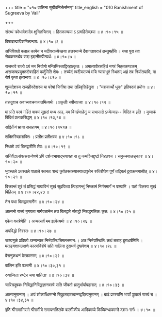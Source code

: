 +++
title = "०१० वालिना सुग्रीवनिर्भर्त्सनम्"
title_english = "010 Banishment of Sugreeva by Vali"

+++


संरब्धं क्रोधावेशादेव क्षुभितचित्तम् । हितकाम्यया ऽ ऽत्महितेच्छया  ॥ 
४।१०।१५ ॥   

  

विषादात्प्राविशमित्यन्वयः  ॥  ४।१०।६  ॥   

  

अभिषिक्तो बलान्न कामेन न मदीयराज्येच्छया तत्तस्मान्मे दैवागतापराधं
क्षन्तुमर्हसि । यथा पुरा तव सेवकस्तथैव सदा इदानीमपीत्यर्थः  ॥  ४।१०।७
 ॥   

  

राजभावे राज्ये ऽयं मम नियोगो मन्त्रिभिस्त्वद्विरहात्कृतः ।
अमात्यपौरसहितं नगरं निहतकण्टकम् अराजत्वप्रयुक्तदोषरहितं कर्तुमिति शेषः ।
तच्चेदं त्वदीयराज्यं मयि न्यासभूतं स्थितम् अहं तव निर्यातयामि, मा रोषं
कृथा इत्यन्वयः  ॥  ४।१०।८१० ॥   

  

शून्यदेशस्य राजहीनदेशस्य या परेषां जिगीषा तया तन्निवृत्तिहेतुना ।
"मशकार्थो धूमः" इतिवदयं प्रयोगः  ॥  ४।१०।११  ॥   

  

तत्तदुवाच अवाच्यवचनजातमित्यर्थः । प्रकृतीः स्वीयप्रजाः  ॥  ४।१०।१२  ॥   

  

मां प्रति परमं गर्हितं वाक्यं सुहृदां मध्य आह, मम विगर्हणाहेतुं च सभासदो
ऽभ्येत्याह-- विदितं व इति । युष्माकं विदितं प्रत्यक्षसिद्धम्  ॥ 
४।१०।१३,१४ ॥   

  

सद्वितीयं भ्रात्रा ससहायम्  ॥  ४।१०।१५१७  ॥   

  

शक्तिरिच्छाशक्तिः । प्रतीक्ष प्रतीक्षस्व  ॥  ४।१०।१८  ॥   

  

स्थितो ऽयं बिलद्वारीति शेषः  ॥  ४।१०।१९  ॥   

  

अनिर्वेदात्संवत्सरान्वेषणे ऽपि दर्शनाभावाद्भयावहः स तु कथञ्चिद्दृष्टो
निहतश्च । समुच्चयालङ्कारः  ॥  ४।१०।२०  ॥   

  

भुवस्तले ऽधस्तले पाताले स्तनतः शब्दं कुर्वतस्तस्यास्यात्प्रवृत्तेन
रुधिरौघेण पूर्णं तद्बिलं दुराक्रममासीत्  ॥  ४।१०।२१  ॥   

  

विक्रान्तं शूरं तं प्रसिद्धं मायाविनं सुखं सूदयित्वा त्विहागन्तुं
निष्क्रामं निर्गममार्गं न पश्यामि । यतो बिलस्य सुखं पिहितम्  ॥ 
४।१०।२२,२३  ॥   

  

तेन पथा बिलद्वारमार्गेण  ॥  ४।१०।२४  ॥   

  

आत्मनो राज्यं मृगयता मार्गयतानेन तत्र बिलद्वारे संरुद्धो निरुद्धगतिकः
कृतः  ॥  ४।१०।२५  ॥   

  

एकेन वस्त्रेणेति । अन्यत्सर्वं मम हृत्वेत्यर्थः  ॥  ४।१०।२६  ॥   

  

अपविद्धो निरस्तः  ॥  ४।१०।२७  ॥   

  

ऋष्यमूकं प्रविष्टो ऽस्म्यन्यत्र निर्भयस्थितिमलभमानः । अत्र निर्भयस्थितिः
कथं तत्राह दुराधर्षमिति । मतङ्गशापलक्षणे कारणविशेषे सति वालिना दुराधर्षं
दुष्प्रवेशम्  ॥  ४।१०।२८  ॥   

  

वैरानुकथनं वैरकारणम्  ॥  ४।१०।२९  ॥   

  

वालिन इति पञ्चमी  ॥  ४।१०।३०,३१  ॥   

  

रुषान्विता रुष्टेन मया पातिताः  ॥  ४।१०।३२  ॥   

  

चारित्रदूषकः निषिद्धानिषिद्धज्ञानवत्त्वे सति जीवतो भ्रातुर्भार्यापहारात्
 ॥  ४।१०।३३  ॥   

  

आत्मानुमानात् । अयं शोकाब्धिमग्नो रिपुहृतदारत्वान्मद्वदित्यनुमानम् ।
बाढं प्राप्स्यसि भार्यां पुष्कलं राज्यं च  ॥  ४।१०।३४,३५  ॥   

  

इति श्रीरामाभिरामे श्रीरामीये रामायणतिलके वाल्मीकीय आदिकाव्ये
किष्किन्धाकाण्डे दशमः सर्गः  ॥  ४।१०  ॥   

  


